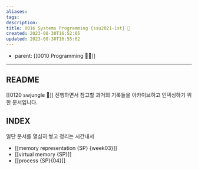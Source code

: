 ```yaml
---
aliases: 
tags: 
description:
title: 0016 Systems Programming {ssu2021-1st} 🐼
created: 2023-08-30T16:52:05
updated: 2023-08-30T16:55:02
---
```

- parent: [[0010 Programming 👩‍💻]]  
___

## README

[[0120 swjungle 🤖]] 진행하면서 참고할 과거의 기록들을 아카이브하고 인덱싱하기 위한 문서입니다.

## INDEX

일단 문서를 열심히 쌓고 정리는 시간내서

- [[memory representation {SP} {week03}]]
- [[virtual memory {SP}]]
- [[process {SP}{04}]]
